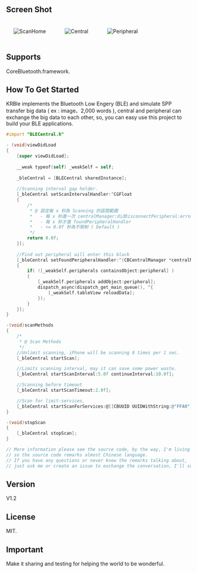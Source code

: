 ## Screen Shot

<img src="https://dl.dropbox.com/u/83663874/GitHubs/KRBle-Home.png" alt="ScanHome" title="ScanHome" style="margin: 20px;" class="center" /> &nbsp;
<img src="https://dl.dropbox.com/u/83663874/GitHubs/KRBle-Central.png" alt="Central" title="Central" style="margin: 20px;" class="center" /> &nbsp;
<img src="https://dl.dropbox.com/u/83663874/GitHubs/KRBle-Peripheral.png" alt="Peripheral" title="Peripheral" style="margin: 20px;" class="center" /> 

## Supports

CoreBluetooth.framework.

## How To Get Started

KRBle implements the Bluetooth Low Engery (BLE) and simulate SPP transfer big data ( ex : image、2,000 words ), central and peripheral can exchange the big data to each other, so, you can easy use this project to build your BLE applications.

``` objective-c
#import "BLECentral.h"

- (void)viewDidLoad
{
    [super viewDidLoad];
    
    __weak typeof(self) _weakSelf = self;
    
    _bleCentral = [BLECentral sharedInstance];
    
    //Scanning interval gap holder.
    [_bleCentral setScanIntervalHandler:^CGFloat
    {
        /*
         * @ 設定每 x 秒為 Scanning 的區間範圍
         *   - 每 x 秒進一次 centralManager:didDisconnectPeripheral:error: 的 Delegate
         *   - 每 x 秒才進 foundPeripheralHandler
         *   - <= 0.0f 秒為不限制 ( Default )
         */
        return 0.0f;
    }];
    
    //Find out peripheral will enter this block
    [_bleCentral setFoundPeripheralHandler:^(CBCentralManager *centralManager, CBPeripheral *peripheral, NSDictionary *advertisementData, NSInteger rssi)
    {
        if( ![_weakSelf.peripherals containsObject:peripheral] )
        {
            [_weakSelf.peripherals addObject:peripheral];
            dispatch_async(dispatch_get_main_queue(), ^{
                [_weakSelf.tableView reloadData];
            });
        }
    }];
}

-(void)scanMethods
{
	/*
	 * @ Scan Methods
	 */
	//Unlimit scanning, iPhone will be scanning 8 times per 1 sec.
	[_bleCentral startScan];

	//Limits scanning interval, may it can save some power waste.
	[_bleCentral startScanInterval:5.0f continueInterval:10.0f];

	//Scanning before timeout
	[_bleCentral startScanTimeout:2.0f];

	//Scan for limit-services.
	[_bleCentral startScanForServices:@[[CBUUID UUIDWithString:@"FFA0"]]];
}

-(void)stopScan
{
	[_bleCentral stopScan];
}

// More information please see the source code, by the way, I'm living in Taiwan, 
// so the source code remarks almost Chinese language.
// If you have any questions or never know the remarks talking about, 
// just ask me or create an issue to exchange the conversation, I'll so glad to give you a hand.

```

## Version

V1.2

## License

MIT.

## Important

Make it sharing and testing for helping the world to be wonderful.

